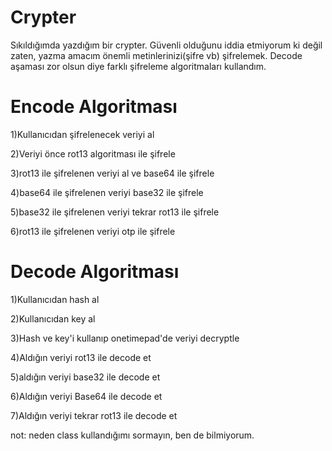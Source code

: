 # Crypter

Sıkıldığımda yazdığım bir crypter. Güvenli olduğunu iddia etmiyorum ki değil zaten, yazma amacım önemli metinlerinizi(şifre vb) şifrelemek. Decode aşaması zor olsun diye farklı şifreleme algoritmaları kullandım.

# Encode Algoritması

1)Kullanıcıdan şifrelenecek veriyi al

2)Veriyi önce rot13 algoritması ile şifrele

3)rot13 ile şifrelenen veriyi al ve base64 ile şifrele

4)base64 ile şifrelenen veriyi base32 ile şifrele

5)base32 ile şifrelenen veriyi tekrar rot13 ile şifrele

6)rot13 ile şifrelenen veriyi otp ile şifrele

# Decode Algoritması

1)Kullanıcıdan hash al

2)Kullanıcıdan key al

3)Hash ve key'i kullanıp onetimepad'de veriyi decryptle

4)Aldığın veriyi rot13 ile decode et

5)aldığın veriyi base32 ile decode et

6)Aldığın veriyi Base64 ile decode et

7)Aldığın veriyi tekrar rot13 ile decode et


not: neden class kullandığımı sormayın, ben de bilmiyorum.
